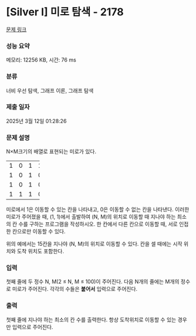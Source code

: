 # [Silver I] 미로 탐색 - 2178 

[문제 링크](https://www.acmicpc.net/problem/2178) 

### 성능 요약

메모리: 12256 KB, 시간: 76 ms

### 분류

너비 우선 탐색, 그래프 이론, 그래프 탐색

### 제출 일자

2025년 3월 12일 01:28:26

### 문제 설명

<p>N×M크기의 배열로 표현되는 미로가 있다.</p>

<table class="table table-bordered" style="width:18%">
	<tbody>
		<tr>
			<td style="width:3%">1</td>
			<td style="width:3%">0</td>
			<td style="width:3%">1</td>
			<td style="width:3%">1</td>
			<td style="width:3%">1</td>
			<td style="width:3%">1</td>
		</tr>
		<tr>
			<td>1</td>
			<td>0</td>
			<td>1</td>
			<td>0</td>
			<td>1</td>
			<td>0</td>
		</tr>
		<tr>
			<td>1</td>
			<td>0</td>
			<td>1</td>
			<td>0</td>
			<td>1</td>
			<td>1</td>
		</tr>
		<tr>
			<td>1</td>
			<td>1</td>
			<td>1</td>
			<td>0</td>
			<td>1</td>
			<td>1</td>
		</tr>
	</tbody>
</table>

<p>미로에서 1은 이동할 수 있는 칸을 나타내고, 0은 이동할 수 없는 칸을 나타낸다. 이러한 미로가 주어졌을 때, (1, 1)에서 출발하여 (N, M)의 위치로 이동할 때 지나야 하는 최소의 칸 수를 구하는 프로그램을 작성하시오. 한 칸에서 다른 칸으로 이동할 때, 서로 인접한 칸으로만 이동할 수 있다.</p>

<p>위의 예에서는 15칸을 지나야 (N, M)의 위치로 이동할 수 있다. 칸을 셀 때에는 시작 위치와 도착 위치도 포함한다.</p>

### 입력 

 <p>첫째 줄에 두 정수 N, M(2 ≤ N, M ≤ 100)이 주어진다. 다음 N개의 줄에는 M개의 정수로 미로가 주어진다. 각각의 수들은 <strong>붙어서</strong> 입력으로 주어진다.</p>

### 출력 

 <p>첫째 줄에 지나야 하는 최소의 칸 수를 출력한다. 항상 도착위치로 이동할 수 있는 경우만 입력으로 주어진다.</p>


